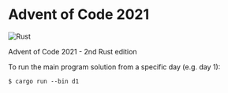 # Advent of Code 2021

![Rust](https://github.com/benjaminfjones/advent-of-code-2021/workflows/Rust/badge.svg)

Advent of Code 2021 - 2nd Rust edition

To run the main program solution from a specific day (e.g. day 1):

```
$ cargo run --bin d1
```
